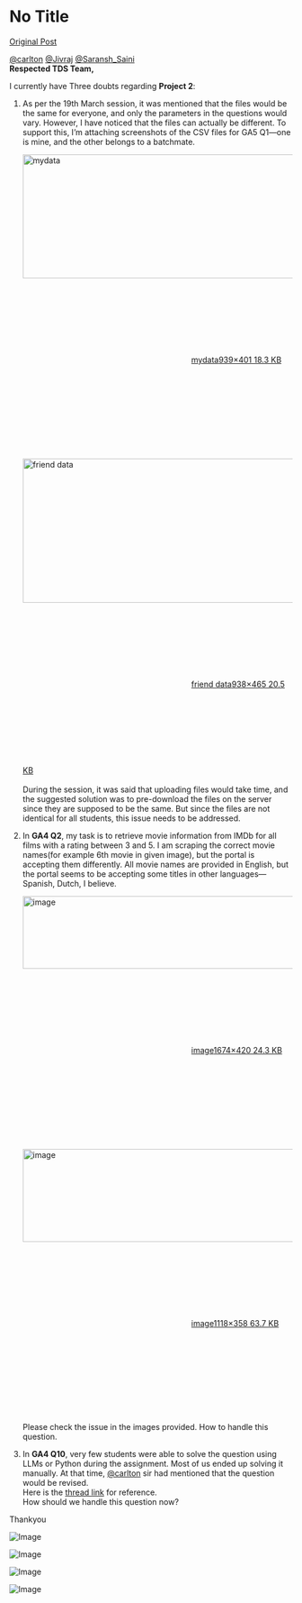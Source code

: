 # No Title

[Original Post](https://discourse.onlinedegree.iitm.ac.in/t/169029/98)

<p><a class="mention" href="/u/carlton">@carlton</a> <a class="mention" href="/u/jivraj">@Jivraj</a> <a class="mention" href="/u/saransh_saini">@Saransh_Saini</a><br>
<strong>Respected TDS Team,</strong></p>
<p>I currently have Three doubts regarding <strong>Project 2</strong>:</p>
<ol>
<li>
<p>As per the 19th March session, it was mentioned that the files would be the same for everyone, and only the parameters in the questions would vary. However, I have noticed that the files can actually be different. To support this, I’m attaching screenshots of the CSV files for GA5 Q1—one is mine, and the other belongs to a batchmate.<br>
<div class="lightbox-wrapper"><a class="lightbox" href="https://europe1.discourse-cdn.com/flex013/uploads/iitm/original/3X/b/d/bd0793de2034d6990e337f71cda4447d55e863bb.png" data-download-href="/uploads/short-url/qYetz4niRz4sSTi8LqLpF7X9Gs3.png?dl=1" title="mydata" rel="noopener nofollow ugc"><img src="https://europe1.discourse-cdn.com/flex013/uploads/iitm/original/3X/b/d/bd0793de2034d6990e337f71cda4447d55e863bb.png" alt="mydata" data-base62-sha1="qYetz4niRz4sSTi8LqLpF7X9Gs3" width="517" height="220" data-dominant-color="E9E9EA"><div class="meta"><svg class="fa d-icon d-icon-far-image svg-icon" aria-hidden="true"><use href="#far-image"></use></svg><span class="filename">mydata</span><span class="informations">939×401 18.3 KB</span><svg class="fa d-icon d-icon-discourse-expand svg-icon" aria-hidden="true"><use href="#discourse-expand"></use></svg></div></a></div><br>
<div class="lightbox-wrapper"><a class="lightbox" href="https://europe1.discourse-cdn.com/flex013/uploads/iitm/original/3X/1/c/1c9058197b1b9e480dec30b06a4e9cca190a1a9e.png" data-download-href="/uploads/short-url/44GCKKbbLnhDqsoaago0XJzY3h4.png?dl=1" title="friend data" rel="noopener nofollow ugc"><img src="https://europe1.discourse-cdn.com/flex013/uploads/iitm/original/3X/1/c/1c9058197b1b9e480dec30b06a4e9cca190a1a9e.png" alt="friend data" data-base62-sha1="44GCKKbbLnhDqsoaago0XJzY3h4" width="517" height="256" data-dominant-color="EBEBEB"><div class="meta"><svg class="fa d-icon d-icon-far-image svg-icon" aria-hidden="true"><use href="#far-image"></use></svg><span class="filename">friend data</span><span class="informations">938×465 20.5 KB</span><svg class="fa d-icon d-icon-discourse-expand svg-icon" aria-hidden="true"><use href="#discourse-expand"></use></svg></div></a></div><br>
During the session, it was said that uploading files would take time, and the suggested solution was to pre-download the files on the server since they are supposed to be the same. But since the files are not identical for all students, this issue needs to be addressed.</p>
</li>
<li>
<p>In <strong>GA4 Q2</strong>, my task is to retrieve movie information from IMDb for all films with a rating between 3 and 5. I am scraping the correct movie names(for example 6th movie in given image), but the portal is accepting them differently. All movie names are provided in English, but the portal seems to be accepting some titles in other languages—Spanish, Dutch, I believe.<br>
<div class="lightbox-wrapper"><a class="lightbox" href="https://europe1.discourse-cdn.com/flex013/uploads/iitm/original/3X/c/5/c5552e1d6f050b500b4947ddd67164847d970233.png" data-download-href="/uploads/short-url/s9GyFRXUbn7HQ5BvJkRzRozInGr.png?dl=1" title="image" rel="noopener nofollow ugc"><img src="https://europe1.discourse-cdn.com/flex013/uploads/iitm/optimized/3X/c/5/c5552e1d6f050b500b4947ddd67164847d970233_2_517x129.png" alt="image" data-base62-sha1="s9GyFRXUbn7HQ5BvJkRzRozInGr" width="517" height="129" srcset="https://europe1.discourse-cdn.com/flex013/uploads/iitm/optimized/3X/c/5/c5552e1d6f050b500b4947ddd67164847d970233_2_517x129.png, https://europe1.discourse-cdn.com/flex013/uploads/iitm/optimized/3X/c/5/c5552e1d6f050b500b4947ddd67164847d970233_2_775x193.png 1.5x, https://europe1.discourse-cdn.com/flex013/uploads/iitm/optimized/3X/c/5/c5552e1d6f050b500b4947ddd67164847d970233_2_1034x258.png 2x" data-dominant-color="F8F7FA"><div class="meta"><svg class="fa d-icon d-icon-far-image svg-icon" aria-hidden="true"><use href="#far-image"></use></svg><span class="filename">image</span><span class="informations">1674×420 24.3 KB</span><svg class="fa d-icon d-icon-discourse-expand svg-icon" aria-hidden="true"><use href="#discourse-expand"></use></svg></div></a></div><br>
<div class="lightbox-wrapper"><a class="lightbox" href="https://europe1.discourse-cdn.com/flex013/uploads/iitm/original/3X/c/7/c76a947af3edc25ba9b8be18865ae2879d31a353.png" data-download-href="/uploads/short-url/ss7mwdamNqYCnpKu9KHeZpRRnlp.png?dl=1" title="image" rel="noopener nofollow ugc"><img src="https://europe1.discourse-cdn.com/flex013/uploads/iitm/optimized/3X/c/7/c76a947af3edc25ba9b8be18865ae2879d31a353_2_517x165.png" alt="image" data-base62-sha1="ss7mwdamNqYCnpKu9KHeZpRRnlp" width="517" height="165" srcset="https://europe1.discourse-cdn.com/flex013/uploads/iitm/optimized/3X/c/7/c76a947af3edc25ba9b8be18865ae2879d31a353_2_517x165.png, https://europe1.discourse-cdn.com/flex013/uploads/iitm/optimized/3X/c/7/c76a947af3edc25ba9b8be18865ae2879d31a353_2_775x247.png 1.5x, https://europe1.discourse-cdn.com/flex013/uploads/iitm/optimized/3X/c/7/c76a947af3edc25ba9b8be18865ae2879d31a353_2_1034x330.png 2x" data-dominant-color="F3F2F2"><div class="meta"><svg class="fa d-icon d-icon-far-image svg-icon" aria-hidden="true"><use href="#far-image"></use></svg><span class="filename">image</span><span class="informations">1118×358 63.7 KB</span><svg class="fa d-icon d-icon-discourse-expand svg-icon" aria-hidden="true"><use href="#discourse-expand"></use></svg></div></a></div><br>
Please check the issue in the images provided. How to handle this question.</p>
</li>
<li>
<p>In <strong>GA4 Q10</strong>, very few students were able to solve the question using LLMs or Python during the assignment. Most of us ended up solving it manually. At that time, <a class="mention" href="/u/carlton">@carlton</a> sir had mentioned that the question would be revised.<br>
Here is the <a href="https://discourse.onlinedegree.iitm.ac.in/t/ga4-data-sourcing-discussion-thread-tds-jan-2025/165959/106">thread link</a> for reference.<br>
How should we handle this question now?</p>
</li>
</ol>
<p>Thankyou</p>

![Image](https://europe1.discourse-cdn.com/flex013/uploads/iitm/optimized/3X/c/5/c5552e1d6f050b500b4947ddd67164847d970233_2_517x129.png)

![Image](https://europe1.discourse-cdn.com/flex013/uploads/iitm/original/3X/b/d/bd0793de2034d6990e337f71cda4447d55e863bb.png)

![Image](https://europe1.discourse-cdn.com/flex013/uploads/iitm/optimized/3X/c/7/c76a947af3edc25ba9b8be18865ae2879d31a353_2_517x165.png)

![Image](https://europe1.discourse-cdn.com/flex013/uploads/iitm/original/3X/1/c/1c9058197b1b9e480dec30b06a4e9cca190a1a9e.png)